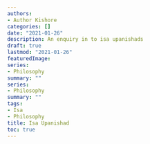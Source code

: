 ```yaml
---
authors:
- Author Kishore
categories: []
date: "2021-01-26"
description: An enquiry in to isa upanishads
draft: true
lastmod: "2021-01-26"
featuredImage: 
series:
- Philosophy
summary: ""
series:
- Philosophy
summary: ""
tags:
- Isa
- Philosophy
title: Isa Upanishad
toc: true
---
```


